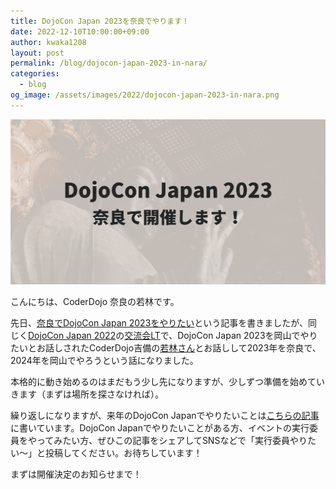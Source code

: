 ```yaml
---
title: DojoCon Japan 2023を奈良でやります！
date: 2022-12-10T10:00:00+09:00
author: kwaka1208
layout: post
permalink: /blog/dojocon-japan-2023-in-nara/
categories:
  - blog
og_image: /assets/images/2022/dojocon-japan-2023-in-nara.png
---
```

![](/assets/images/2022/dojocon-japan-2023-in-nara.png)

こんにちは、CoderDojo 奈良の若林です。

先日、[奈良でDojoCon Japan 2023をやりたい](/blog/why-coderdojo/)という記事を書きましたが、同じく[DojoCon Japan 2022](https://dojocon2022.coderdojo.jp/)の[交流会LT](https://dojocon2022.coderdojo.jp/info/lt/)で、DojoCon Japan 2023を岡山でやりたいとお話しされたCoderDojo吉備の[若林さん](https://twitter.com/Jun1W)とお話しして2023年を奈良で、2024年を岡山でやろうという話になりました。

本格的に動き始めるのはまだもう少し先になりますが、少しずつ準備を始めていきます（まずは場所を探さなければ）。

繰り返しになりますが、来年のDojoCon Japanでやりたいことは[こちらの記事](/blog/why-coderdojo/)に書いています。DojoCon Japanでやりたいことがある方、イベントの実行委員をやってみたい方、ぜひこの記事をシェアしてSNSなどで「実行委員やりたい〜」と投稿してください。お待ちしています！

まずは開催決定のお知らせまで！